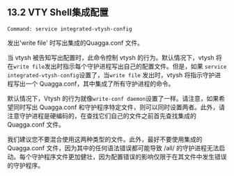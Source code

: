 ## 13.2 VTY Shell集成配置

```shell
Command: service integrated-vtysh-config
```

发出'write file' 时写出集成的Quagga.conf 文件。

当 vtysh 被告知写出配置时，此命令控制 vtysh 的行为。默认情况下，vtysh 将在`write file`发出时指示每个守护进程写出自己的配置文件。但是，如果 `service integrated-vtysh-config`设置了，当`write file` 发出时，vtysh 将指示守护进程写出一个 Quagga.conf，其中集成了所有守护进程的命令。

默认情况下，Vtysh 的行为就像`write-conf daemon`设置了一样。请注意，如果希望同时写出 Quagga.conf 和守护程序特定文件，则可以同时设置两者。此外，请注意守护进程是硬编码的，在查找它们自己的文件之前首先查找集成的 Quagga.conf 文件。

我们建议您不要混合使用这两种类型的文件。此外，最好不要使用集成的 Quagga.conf 文件，因为其中的任何语法错误都可能导致 /all/ 的守护进程无法启动。每个守护程序文件更加健壮，因为配置错误的影响仅限于在其文件中发生错误的守护程序。
